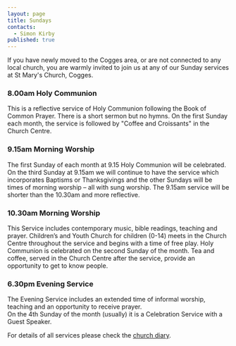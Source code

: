 ```yaml
---
layout: page
title: Sundays
contacts: 
  - Simon Kirby
published: true
---
```


If you have newly moved to the Cogges area, or are not connected to any local church, you are warmly invited to join us at any of our Sunday services at St Mary's Church, Cogges.

### 8.00am Holy Communion
This is a reflective service of Holy Communion following the Book of Common Prayer. There is a short sermon but no hymns. On the first Sunday each month, the service is followed by "Coffee and Croissants" in the Church Centre.

### 9.15am Morning Worship 
The first Sunday of each month at 9.15 Holy Communion will be celebrated.  On the third Sunday at 9.15am we will continue to have the service which incorporates Baptisms or Thanksgivings and the other Sundays will be times of morning worship – all with sung worship. The 9.15am service will be shorter than the 10.30am and more reflective.

### 10.30am Morning Worship
This Service includes contemporary music, bible readings, teaching and prayer. Children’s and Youth Church for children (0-14) meets in the Church Centre throughout the service and begins with a time of free play. Holy Communion is celebrated on the second Sunday of the month. Tea and coffee, served in the Church Centre after the service, provide an opportunity to get to know people.

### 6.30pm Evening Service
The Evening Service includes an extended time of informal worship, teaching and an opportunity to receive prayer.   
On the 4th Sunday of the month (usually) it is a Celebration Service with a Guest Speaker.

For details of all services please check the [church diary](./events.html).

